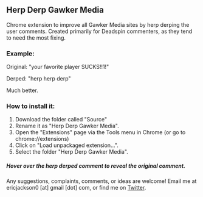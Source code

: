 ## Herp Derp Gawker Media

Chrome extension to improve all Gawker Media sites by herp derping the user comments. Created primarily for Deadspin commenters, as they tend to need the most fixing.

### Example:
Original:	"your favorite player SUCKS!!1!"

Derped:		"herp herp derp"

Much better.

### How to install it:
1. Download the folder called "Source"
2. Rename it as "Herp Derp Gawker Media".
3. Open the "Extensions" page via the Tools menu in Chrome (or go to chrome://extensions)
4. Click on "Load unpackaged extension...".
5. Select the folder "Herp Derp Gawker Media".

##### Hover over the herp derped comment to reveal the original comment.

Any suggestions, complaints, comments, or ideas are welcome! Email me at ericjackson0 [at] gmail [dot] com, or find me
on [Twitter](https://twitter.com/ericjackson0).
